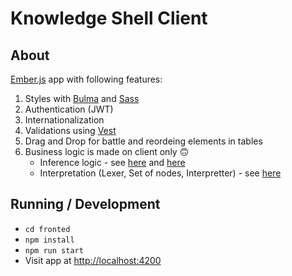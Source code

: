 # Knowledge Shell Client

## About

[Ember.js](https://github.com/emberjs/ember.js) app with following features:
1. Styles with [Bulma](https://bulma.io/documentation/) and [Sass](https://sass-lang.com/)
2. Authentication (JWT)
3. Internationalization
4. Validations using [Vest](https://github.com/ealush/vest)
5. Drag and Drop for battle and reordeing elements in tables
6. Business logic is made on client only :upside_down_face:
	- Inference logic - see [here](./app/services/frame-production-engine.ts) and [here](./app/services/production-engine.ts)
	- Interpretation (Lexer, Set of nodes, Interpretter) - see [here](./app/interpretter)

## Running / Development

* `cd fronted`
* `npm install`
* `npm run start`
* Visit app at [http://localhost:4200](http://localhost:4200)

